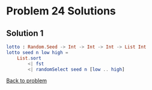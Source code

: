 # Problem 24 Solutions

## Solution 1
```elm
lotto : Random.Seed -> Int -> Int -> Int -> List Int
lotto seed n low high =
    List.sort 
        <| fst 
        <| randomSelect seed n [low .. high]  
```

[Back to problem](../p/p24.md)